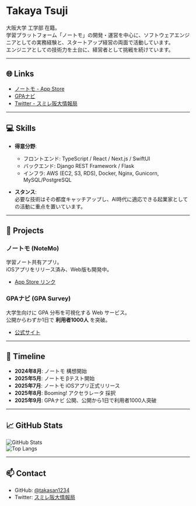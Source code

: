 # Takaya Tsuji

大阪大学 工学部 在籍。  
学習プラットフォーム「ノートモ」の開発・運営を中心に、ソフトウェアエンジニアとしての実務経験と、スタートアップ経営の両面で活動しています。  
エンジニアとしての技術力を土台に、経営者として挑戦を続けています。  

---

## 🌐 Links
- [ノートモ - App Store](https://apps.apple.com/jp/app/%E3%83%8E%E3%83%BC%E3%83%88%E3%83%A2/id6743961225)  
- [GPAナビ](https://gpa-survey.com)  
- [Twitter - スミレ阪大情報局](https://twitter.com/)  

---

## 💻 Skills
- **得意分野**:  
  - フロントエンド: TypeScript / React / Next.js / SwiftUI  
  - バックエンド: Django REST Framework / Flask  
  - インフラ: AWS (EC2, S3, RDS), Docker, Nginx, Gunicorn, MySQL/PostgreSQL  

- **スタンス**:  
  必要な技術はその都度キャッチアップし、AI時代に適応できる起業家としての活動に重点を置いています。  

---

## 🚀 Projects

### ノートモ (NoteMo)
学習ノート共有アプリ。  
iOSアプリをリリース済み、Web版も開発中。  
- [App Store リンク](https://apps.apple.com/jp/app/%E3%83%8E%E3%83%BC%E3%83%88%E3%83%A2/id6743961225)  

### GPAナビ (GPA Survey)
大学生向けに GPA 分布を可視化する Web サービス。  
公開からわずか1日で **利用者1000人** を突破。  
- [公式サイト](https://gpa-survey.com)  

---

## 📅 Timeline

- **2024年8月**: ノートモ 構想開始  
- **2025年5月**: ノートモ βテスト開始  
- **2025年7月**: ノートモ iOSアプリ正式リリース  
- **2025年8月**: Booming! アクセラレータ 採択  
- **2025年9月**: GPAナビ 公開、公開から1日で利用者1000人突破  

---

## 📈 GitHub Stats
![GitHub Stats](https://github-readme-stats.vercel.app/api?username=takasan1234&show_icons=true&theme=default)  
![Top Langs](https://github-readme-stats.vercel.app/api/top-langs/?username=takasan1234&layout=compact)  

---

## 📫 Contact
- GitHub: [@takasan1234](https://github.com/takasan1234)  
- Twitter: [スミレ阪大情報局](https://x.com/osaka89466)  
